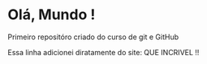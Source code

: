 # Olá, Mundo !
 Primeiro repositóro criado do curso de git e GitHub

Essa linha adicionei diratamente do site: QUE INCRIVEL !!
